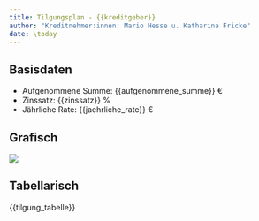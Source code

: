 ```yaml
---
title: Tilgungsplan - {{kreditgeber}}
author: "Kreditnehmer:innen: Mario Hesse u. Katharina Fricke"
date: \today
---
```


## Basisdaten

- Aufgenommene Summe: {{aufgenommene_summe}} €
- Zinssatz: {{zinssatz}} %
- Jährliche Rate: {{jaehrliche_rate}} €

## Grafisch

![](export/{{tilgung_grafik}})

## Tabellarisch

{{tilgung_tabelle}}
